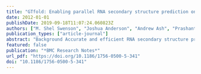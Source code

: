 ```yaml
---
title: "GTfold: Enabling parallel RNA secondary structure prediction on multi-core desktops"
date: 2012-01-01
publishDate: 2019-09-18T11:07:24.060823Z
authors: ["M. Shel Swenson", "Joshua Anderson", "Andrew Ash", "Prashant Gaurav", "Zsuzsanna Sükösd", "David A. Bader", "Stephen C. Harvey", "Christine E. Heitsch"]
publication_types: ["article-journal"]
abstract: "Background Accurate and efficient RNA secondary structure prediction remains an important open problem in computational molecular biology. Historically, advances in computing technology have enabled faster and more accurate RNA secondary structure predictions. Previous parallelized prediction programs achieved significant improvements in runtime, but their implementations were not portable from niche high-performance computers or easily accessible to most RNA researchers. With the increasing prevalence of multi-core desktop machines, a new parallel prediction program is needed to take full advantage of today’s computing technology.  Findings: We present here the first implementation of RNA secondary structure prediction by thermodynamic optimization for modern multi-core computers. We show that GTfold predicts secondary structure in less time than UNAfold and RNAfold, without sacrificing accuracy, on machines with four or more cores.  Conclusions: GTfold supports advances in RNA structural biology by reducing the timescales for secondary structure prediction. The difference will be particularly valuable to researchers working with lengthy RNA sequences, such as RNA viral genomes."
featured: false
publication: "*BMC Research Notes*"
url_pdf: "https://doi.org/10.1186/1756-0500-5-341"
doi: "10.1186/1756-0500-5-341"
---
```


